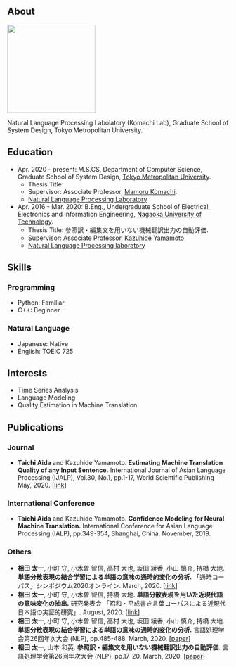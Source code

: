 ## About
<img src="https://user-images.githubusercontent.com/45454055/107138187-5ccd6280-6956-11eb-91ec-387862aa835e.png " width="200" />

Natural Language Processing Labolatory (Komachi Lab), Graduate School of System Design, Tokyo Metropolitan University.  

## Education  
 - Apr. 2020 - present: M.S.CS, Department of Computer Science, Graduate School of System Design, [Tokyo Metropolitan University](https://www.tmu.ac.jp/english/index.html).
   - Thesis Title: 
   - Supervisor: Associate Professor, [Mamoru Komachi](http://cl.sd.tmu.ac.jp/~komachi/).
   - [Natural Language Processing Laboratory](http://cl.sd.tmu.ac.jp)
 - Apr. 2016 - Mar. 2020: B.Eng., Undergraduate School of Electrical, Electronics and Information Engineering, [Nagaoka University of Technology](https://www.nagaokaut.ac.jp/e/).
   - Thesis Title: 参照訳・編集文を用いない機械翻訳出力の自動評価.
   - Supervisor: Associate Professor, [Kazuhide Yamamoto](http://s.jnlp.org/GengoHouse/kazuhide_yamamoto)
   - [Natural Language Processing laboratory](http://www.jnlp.org)

## Skills
### Programming
   - Python: Familiar
   - C++: Beginner

### Natural Language
   - Japanese: Native
   - English: TOEIC 725

## Interests
 - Time Series Analysis
 - Language Modeling
 - Quality Estimation in Machine Translation

## Publications
### Journal
 - **Taichi Aida** and Kazuhide Yamamoto. **Estimating Machine Translation Quality of any Input Sentence.** International Journal of Asian Language Processing (IJALP), Vol.30, No.1, pp.1-17, World Scientific Publishing May, 2020. [[link](https://www.worldscientific.com/doi/10.1142/S2717554520500022)]

### International Conference
 - **Taichi Aida** and Kazuhide Yamamoto. **Confidence Modeling for Neural Machine Translation.** International Conference for Asian Language Processing (IALP), pp.349-354, Shanghai, China. November, 2019. 

### Others
 - **相田 太一**, 小町 守, 小木曽 智信, 高村 大也, 坂田 綾香, 小山 慎介, 持橋 大地. **単語分散表現の結合学習による単語の意味の通時的変化の分析.** 「通時コーパス」シンポジウム2020オンライン. March, 2020. [[link](https://www.ninjal.ac.jp/event/specialists/project-meeting/m-2020/20200913/)]
 - **相田 太一**, 小町 守, 小木曽 智信, 持橋 大地. **単語分散表現を用いた近現代語の意味変化の抽出.** 研究発表会 「昭和・平成書き言葉コーパスによる近現代日本語の実証的研究」. August, 2020. [[link](https://www.ninjal.ac.jp/event/specialists/project-meeting/m-2020/20200808/)] 
 - **相田 太一**, 小町 守, 小木曽 智信, 高村 大也, 坂田 綾香, 小山 慎介, 持橋 大地. **単語分散表現の結合学習による単語の意味の通時的変化の分析.** 言語処理学会第26回年次大会 (NLP), pp.485-488. March, 2020. [[paper](https://www.anlp.jp/proceedings/annual_meeting/2020/pdf_dir/E2-3.pdf)]
 - **相田 太一**, 山本 和英. **参照訳・編集文を用いない機械翻訳出力の自動評価.** 言語処理学会第26回年次大会 (NLP), pp.17-20. March, 2020. [[paper](https://www.anlp.jp/proceedings/annual_meeting/2020/pdf_dir/P1-5.pdf)]
